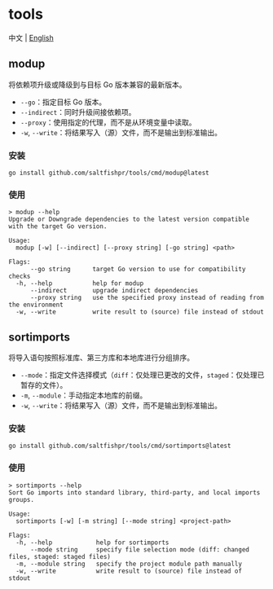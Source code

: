 # tools

中文 | [English](README.en.md)

## modup

将依赖项升级或降级到与目标 Go 版本兼容的最新版本。

- `--go`：指定目标 Go 版本。
- `--indirect`：同时升级间接依赖项。
- `--proxy`：使用指定的代理，而不是从环境变量中读取。
- `-w`, `--write`：将结果写入（源）文件，而不是输出到标准输出。

### 安装

```shell
go install github.com/saltfishpr/tools/cmd/modup@latest
```

### 使用

```shell
> modup --help
Upgrade or Downgrade dependencies to the latest version compatible with the target Go version.

Usage:
  modup [-w] [--indirect] [--proxy string] [-go string] <path>

Flags:
      --go string      target Go version to use for compatibility checks
  -h, --help           help for modup
      --indirect       upgrade indirect dependencies
      --proxy string   use the specified proxy instead of reading from the environment
  -w, --write          write result to (source) file instead of stdout
```

## sortimports

将导入语句按照标准库、第三方库和本地库进行分组排序。

- `--mode`：指定文件选择模式（`diff`：仅处理已更改的文件，`staged`：仅处理已暂存的文件）。
- `-m`, `--module`：手动指定本地库的前缀。
- `-w`, `--write`：将结果写入（源）文件，而不是输出到标准输出。

### 安装

```shell
go install github.com/saltfishpr/tools/cmd/sortimports@latest
```

### 使用

```shell
> sortimports --help
Sort Go imports into standard library, third-party, and local imports groups.

Usage:
  sortimports [-w] [-m string] [--mode string] <project-path>

Flags:
  -h, --help            help for sortimports
      --mode string     specify file selection mode (diff: changed files, staged: staged files)
  -m, --module string   specify the project module path manually
  -w, --write           write result to (source) file instead of stdout
```
